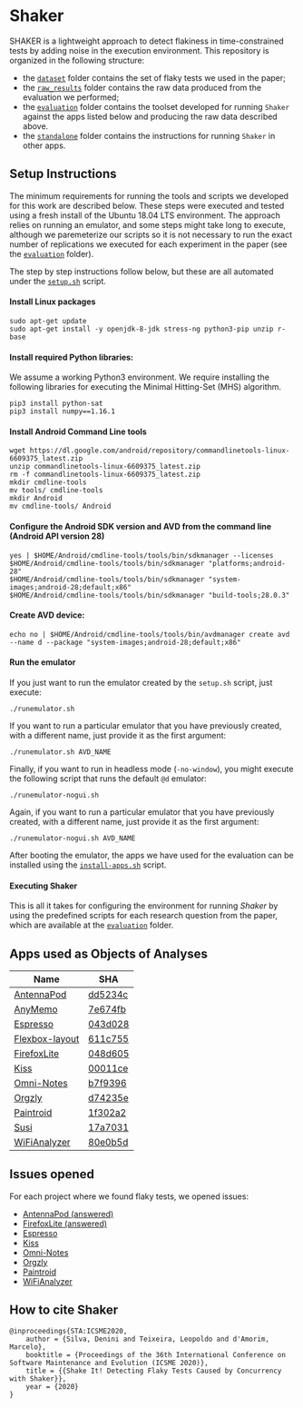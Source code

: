 # Shaker

SHAKER is a lightweight approach to detect flakiness in time-constrained tests by adding noise in the execution environment. This repository is organized in the following structure:
- the [`dataset`](dataset) folder contains the set of flaky tests we used in the paper;
- the [`raw_results`](raw_results) folder contains the raw data produced from the evaluation we performed; 
- the [`evaluation`](evaluation) folder contains the toolset developed for running `Shaker` against the apps listed below and producing the raw data described above.
- the [`standalone`](standalone) folder contains the instructions for running `Shaker` in other apps.

## Setup Instructions

The minimum requirements for running the tools and scripts we developed for this work are described below. These steps were executed and tested using a fresh install of the Ubuntu 18.04 LTS environment. The approach relies on running an emulator, and some steps might take long to execute, although we paremeterize our scripts so it is not necessary to run the exact number of replications we executed for each experiment in the paper (see the [`evaluation`](evaluation) folder). 

The step by step instructions follow below, but these are all automated under the [`setup.sh`](setup.sh) script.

#### Install Linux packages
```
sudo apt-get update 
sudo apt-get install -y openjdk-8-jdk stress-ng python3-pip unzip r-base
```

#### Install required Python libraries:

We assume a working Python3 environment. We require installing the following libraries for executing the Minimal Hitting-Set (MHS) algorithm.
```
pip3 install python-sat
pip3 install numpy==1.16.1
```

#### Install Android Command Line tools

```
wget https://dl.google.com/android/repository/commandlinetools-linux-6609375_latest.zip
unzip commandlinetools-linux-6609375_latest.zip
rm -f commandlinetools-linux-6609375_latest.zip
mkdir cmdline-tools
mv tools/ cmdline-tools
mkdir Android
mv cmdline-tools/ Android
```

#### Configure the Android SDK version and AVD from the command line (Android API version 28)
```
yes | $HOME/Android/cmdline-tools/tools/bin/sdkmanager --licenses
$HOME/Android/cmdline-tools/tools/bin/sdkmanager "platforms;android-28"
$HOME/Android/cmdline-tools/tools/bin/sdkmanager "system-images;android-28;default;x86"
$HOME/Android/cmdline-tools/tools/bin/sdkmanager "build-tools;28.0.3" 
```

#### Create AVD device: 
```
echo no | $HOME/Android/cmdline-tools/tools/bin/avdmanager create avd --name d --package "system-images;android-28;default;x86"
```

#### Run the emulator
If you just want to run the emulator created by the `setup.sh` script, just execute:
```
./runemulator.sh
```

If you want to run a particular emulator that you have previously created, with a different name, just provide it as the first argument:
```
./runemulator.sh AVD_NAME
```

Finally, if you want to run in headless mode (`-no-window`), you might execute the following script that runs the default `@d` emulator: 
```
./runemulator-nogui.sh
```

Again, if you want to run a particular emulator that you have previously created, with a different name, just provide it as the first argument:
```
./runemulator-nogui.sh AVD_NAME
```

After booting the emulator, the apps we have used for the evaluation can be installed using the [`install-apps.sh`](`install-apps.sh`) script.

#### Executing Shaker

This is all it takes for configuring the environment for running *Shaker* by using the predefined scripts for each research question from the paper, which are available at the [`evaluation`](evaluation) folder.

## Apps used as Objects of Analyses 

| Name                                                                    | SHA     |
|-------------------------------------------------------------------------|---------|
| [AntennaPod](https://github.com/AntennaPod/AntennaPod)                  | [dd5234c](https://github.com/AntennaPod/AntennaPod/tree/dd5234cd2f91f30947cdbe7c60a47b4a01a4879c) |
| [AnyMemo](https://github.com/helloworld1/AnyMemo)                       | [7e674fb](https://github.com/helloworld1/AnyMemo/tree/7e674fbe3564d22f02338554d53c0542aa171574) |
| [Espresso](https://github.com/TonnyL/Espresso)                          | [043d028](https://github.com/TonnyL/Espresso/tree/043d02860bddc2054257196212d171128b79c96e) |
| [Flexbox-layout](https://github.com/google/flexbox-layout)              | [611c755](https://github.com/google/flexbox-layout/tree/611c7554c7758a0f096573c943c7db6e3199d45b) |
| [FirefoxLite](https://github.com/mozilla-tw/FirefoxLite)                | [048d605](https://github.com/mozilla-tw/FirefoxLite/tree/048d605fb33cab750c7902ad9314158badc3d7c1)  |
| [Kiss](https://github.com/Neamar/KISS)                                  | [00011ce](https://github.com/Neamar/KISS/tree/00011ce861e0d2916a43f741978d27f06651db92) |
| [Omni-Notes](https://github.com/federicoiosue/Omni-Notes)               | [b7f9396](https://github.com/federicoiosue/Omni-Notes/tree/b7f9396288360dbe2ceaa3dd3ac4db73ddaad21f) |
| [Orgzly](https://github.com/orgzly/orgzly-android)                      | [d74235e](https://github.com/orgzly/orgzly-android/tree/d74235e1fc4444962cec9e0b9b17802745df8944) |
| [Paintroid](https://github.com/Catrobat/Paintroid)                      | [1f302a2](https://github.com/Catrobat/Paintroid/tree/1f302a2f3f0a9f0714d98056dbb37af2270f7edb) |
| [Susi](https://github.com/fossasia/susi_android)                        | [17a7031](https://github.com/fossasia/susi_android/tree/17a703154d1cba1d005c674c51683b4d7089c370) |
| [WiFiAnalyzer](https://github.com/VREMSoftwareDevelopment/WiFiAnalyzer) | [80e0b5d](https://github.com/VREMSoftwareDevelopment/WiFiAnalyzer/tree/80e0b5d8504859ac78a142a619e388f2a53d7ee8) |

## Issues opened

For each project where we found flaky tests, we opened issues:

* [AntennaPod (answered)](https://github.com/AntennaPod/AntennaPod/issues/4194)
* [FirefoxLite (answered)](https://github.com/mozilla-tw/FirefoxLite/issues/5013)
* [Espresso](https://github.com/TonnyL/Espresso/issues/22)
* [Kiss](https://github.com/Neamar/KISS/issues/1509)
* [Omni-Notes](https://github.com/federicoiosue/Omni-Notes/issues/761)
* [Orgzly](https://github.com/orgzly/orgzly-android/issues/722)
* [Paintroid](https://jira.catrob.at/browse/PAINTROID-166)
* [WiFiAnalyzer](https://github.com/VREMSoftwareDevelopment/WiFiAnalyzer/issues/298)

## How to cite Shaker

```
@inproceedings{STA:ICSME2020,
	author = {Silva, Denini and Teixeira, Leopoldo and d'Amorim, Marcelo},
	booktitle = {Proceedings of the 36th International Conference on Software Maintenance and Evolution (ICSME 2020)},
	title = {{Shake It! Detecting Flaky Tests Caused by Concurrency with Shaker}},
	year = {2020}
}
```